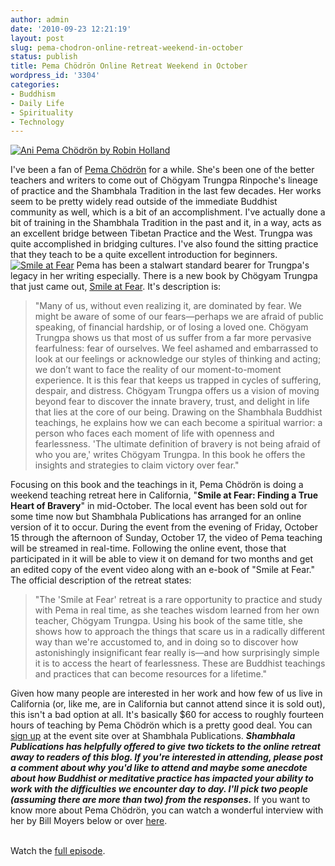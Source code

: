 ```yaml
---
author: admin
date: '2010-09-23 12:21:19'
layout: post
slug: pema-chodron-online-retreat-weekend-in-october
status: publish
title: Pema Chödrön Online Retreat Weekend in October
wordpress_id: '3304'
categories:
- Buddhism
- Daily Life
- Spirituality
- Technology
---
```


[![Ani Pema Chödrön by Robin
Holland](http://farm5.static.flickr.com/4126/5017850527_e7c0a39430.jpg)](http://www.flickr.com/photos/albill/5017850527/ "Ani Pema Chödrön by Robin Holland")

I've been a fan of [Pema
Chödrön](http://en.wikipedia.org/wiki/Pema_Chödrön) for a while. She's
been one of the better teachers and writers to come out of Chögyam
Trungpa Rinpoche's lineage of practice and the Shambhala Tradition in
the last few decades. Her works seem to be pretty widely read outside of
the immediate Buddhist community as well, which is a bit of an
accomplishment. I've actually done a bit of training in the Shambhala
Tradition in the past and it, in a way, acts as an excellent bridge
between Tibetan Practice and the West. Trungpa was quite accomplished in
bridging cultures. I've also found the sitting practice that they teach
to be a quite excellent introduction for beginners. [![Smile at
Fear](http://farm5.static.flickr.com/4089/5017780301_209d73ec78.jpg)](http://www.flickr.com/photos/albill/5017780301/ "Smile at Fear by albill, on Flickr")
Pema has been a stalwart standard bearer for Trungpa's legacy in her
writing especially. There is a new book by Chögyam Trungpa that just
came out, [Smile at
Fear](http://www.shambhala.com/html/catalog/items/isbn/978-1-59030-885-1.cfm).
It's description is:

> "Many of us, without even realizing it, are dominated by fear. We
> might be aware of some of our fears—perhaps we are afraid of public
> speaking, of financial hardship, or of losing a loved one. Chögyam
> Trungpa shows us that most of us suffer from a far more pervasive
> fearfulness: fear of ourselves. We feel ashamed and embarrassed to
> look at our feelings or acknowledge our styles of thinking and acting;
> we don’t want to face the reality of our moment-to-moment experience.
> It is this fear that keeps us trapped in cycles of suffering, despair,
> and distress. Chögyam Trungpa offers us a vision of moving beyond fear
> to discover the innate bravery, trust, and delight in life that lies
> at the core of our being. Drawing on the Shambhala Buddhist teachings,
> he explains how we can each become a spiritual warrior: a person who
> faces each moment of life with openness and fearlessness. 'The
> ultimate definition of bravery is not being afraid of who you are,'
> writes Chögyam Trungpa. In this book he offers the insights and
> strategies to claim victory over fear."

Focusing on this book and the teachings in it, Pema Chödrön is doing a
weekend teaching retreat here in California, "**Smile at Fear: Finding a
True Heart of Bravery**" in mid-October. The local event has been sold
out for some time now but Shambhala Publications has arranged for an
online version of it to occur. During the event from the evening of
Friday, October 15 through the afternoon of Sunday, October 17, the
video of Pema teaching will be streamed in real-time. Following the
online event, those that participated in it will be able to view it on
demand for two months and get an edited copy of the event video along
with an e-book of "Smile at Fear." The official description of the
retreat states:

> "The 'Smile at Fear' retreat is a rare opportunity to practice and
> study with Pema in real time, as she teaches wisdom learned from her
> own teacher, Chögyam Trungpa. Using his book of the same title, she
> shows how to approach the things that scare us in a radically
> different way than we're accustomed to, and in doing so to discover
> how astonishingly insignificant fear really is—and how surprisingly
> simple it is to access the heart of fearlessness. These are Buddhist
> teachings and practices that can become resources for a lifetime."

Given how many people are interested in her work and how few of us live
in California (or, like me, are in California but cannot attend since it
is sold out), this isn't a bad option at all. It's basically $60 for
access to roughly fourteen hours of teaching by Pema Chödrön which is a
pretty good deal. You can [sign
up](http://shop.shambhala.com/smile-at-fear) at the event site over at
Shambhala Publications. ***Shambhala Publications has helpfully offered
to give two tickets to the online retreat away to readers of this blog.
If you're interested in attending, please post a comment about why you'd
like to attend and maybe some anecdote about how Buddhist or meditative
practice has impacted your ability to work with the difficulties we
encounter day to day. I'll pick two people (assuming there are more than
two) from the responses.*** If you want to know more about Pema Chödrön,
you can watch a wonderful interview with her by Bill Moyers below or
over [here](http://video.pbs.org/video/1383845135).

\
Watch the [full episode](http://video.pbs.org/video/1383845135).
